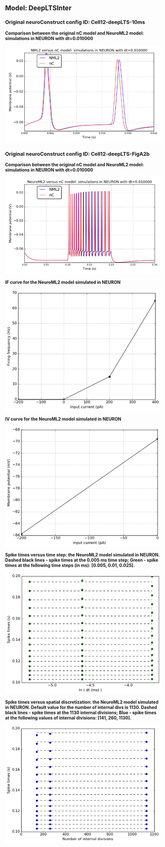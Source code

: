  
         
## Model: DeepLTSInter

### Original neuroConstruct config ID: Cell12-deepLTS-10ms

**Comparison between the original nC model and NeuroML2 model: simulations in NEURON with dt=0.010000**

![Simulation](nC_vs_NML2_Cell12-deepLTS-10ms.png)

### Original neuroConstruct config ID: Cell12-deepLTS-FigA2b

**Comparison between the original nC model and NeuroML2 model: simulations in NEURON with dt=0.010000**

![Simulation](nC_vs_NML2_Cell12-deepLTS-FigA2b.png)

**IF curve for the NeuroML2 model simulated in NEURON**

![Simulation](IF_DeepLTSInter.png)

**IV curve for the NeuroML2 model simulated in NEURON**

![Simulation](IV_DeepLTSInter.png)

**Spike times versus time step: the NeuroML2 model simulated in NEURON.
Dashed black lines - spike times at the 0.005 ms time step; Green - spike times at the following time steps (in ms): [0.005, 0.01, 0.025].**

![Simulation](Dt_DeepLTSInter.png)

**Spike times versus spatial discretization: the NeuroML2 model simulated in NEURON.
Default value for the number of internal divs is 1130.
Dashed black lines - spike times at the 1130 internal divisions; Blue - spike times at the following values of internal divisions:
[141, 260, 1130].**

![Simulation](Dx_DeepLTSInter.png)
